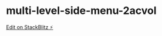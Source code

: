 # multi-level-side-menu-2acvol

[Edit on StackBlitz ⚡️](https://stackblitz.com/edit/multi-level-side-menu-2acvol)